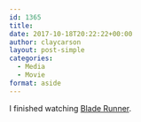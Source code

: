 ```yaml
---
id: 1365
title: 
date: 2017-10-18T20:22:22+00:00
author: claycarson
layout: post-simple
categories: 
  - Media
  - Movie
format: aside
---
```

I finished watching [Blade Runner](https://youtu.be/eogpIG53Cis).